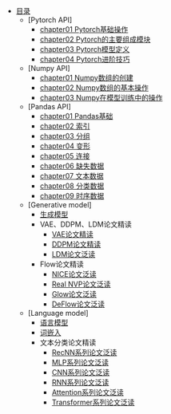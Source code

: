 <!-- docs/_sidebar.md -->
- [目录](README.md)
    - [Pytorch API]
        - [chapter01 Pytorch基础操作](Pytorch/chapter1.md)
        - [chapter02 Pytorch的主要组成模块](Pytorch/chapter2.md)
        - [chapter03 Pytorch模型定义](Pytorch/chapter3.md)
        - [chapter04 Pytorch进阶技巧](Pytorch/chapter4.md)
    - [Numpy API]
        - [chapter01 Numpy数组的创建](Numpy/chapter1.md)
        - [chapter02 Numpy数组的基本操作](Numpy/chapter2.md)
        - [chapter03 Numpy在模型训练中的操作](Numpy/chapter3.md)
    - [Pandas API]
        - [chapter01 Pandas基础](Pandas/chapter1.md)
        - [chapter02 索引](Pandas/chapter2.md)
        - [chapter03 分组](Pandas/chapter3.md)
        - [chapter04 变形](Pandas/chapter4.md)
        - [chapter05 连接](Pandas/chapter5.md)
        - [chapter06 缺失数据](Pandas/chapter6.md)
        - [chapter07 文本数据](Pandas/chapter7.md)
        - [chapter08 分类数据](Pandas/chapter8.md)
        - [chapter09 时序数据](Pandas/chapter9.md)
    - [Generative model]
        - [生成模型](Generative_model/chapter1.md)
        - VAE、DDPM、LDM论文精读
            - [VAE论文精读](Generative_model/chapter2.md)
            - [DDPM论文精读](Generative_model/chapter3.md)
            - [LDM论文泛读](Generative_model/chapter4.md)
        - Flow论文精读
            - [NICE论文泛读](Generative_model/chapter5.md)
            - [Real NVP论文泛读](Generative_model/chapter6.md)
            - [Glow论文泛读](Generative_model/chapter7.md)
            - [DeFlow论文泛读](Generative_model/chapter8.md)
    - [Language model]
        - [语言模型](Language_model/chapter1.md)
        - [词嵌入](Language_model/chapter2.md)
        - 文本分类论文精读
            - [RecNN系列论文泛读](Language_model/chapter3.md)
            - [MLP系列论文泛读](Language_model/chapter4.md)
            - [CNN系列论文泛读](Language_model/chapter5.md)
            - [RNN系列论文泛读](Language_model/chapter6.md)
            - [Attention系列论文泛读](Language_model/chapter7.md)
            - [Transformer系列论文泛读](Language_model/chapter8.md)